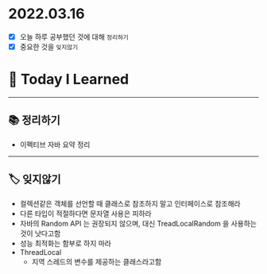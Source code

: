 # 2022.03.16

- [x]  오늘 하루 공부했던 것에 대해 `정리하기`
- [x]  중요한 것을 `잊지않기`

# 🚩 Today I Learned

---

## 📚 정리하기

- 이펙티브 자바 요약 정리

---

## 🏷 잊지않기

- 컬렉션같은 객체를 선언할 때 클래스로 참조하지 말고 인터페이스로 참조해라
- 다른 타입이 적절하다면 문자열 사용은 피하라
- 자바의 Random API 는 권장되지 않으며, 대신 TreadLocalRandom 을 사용하는 것이 낫다고함
- 성능 최적화는 함부로 하지 마라
- ThreadLocal
    - 지역 스레드의 변수를 제공하는 클래스라고함